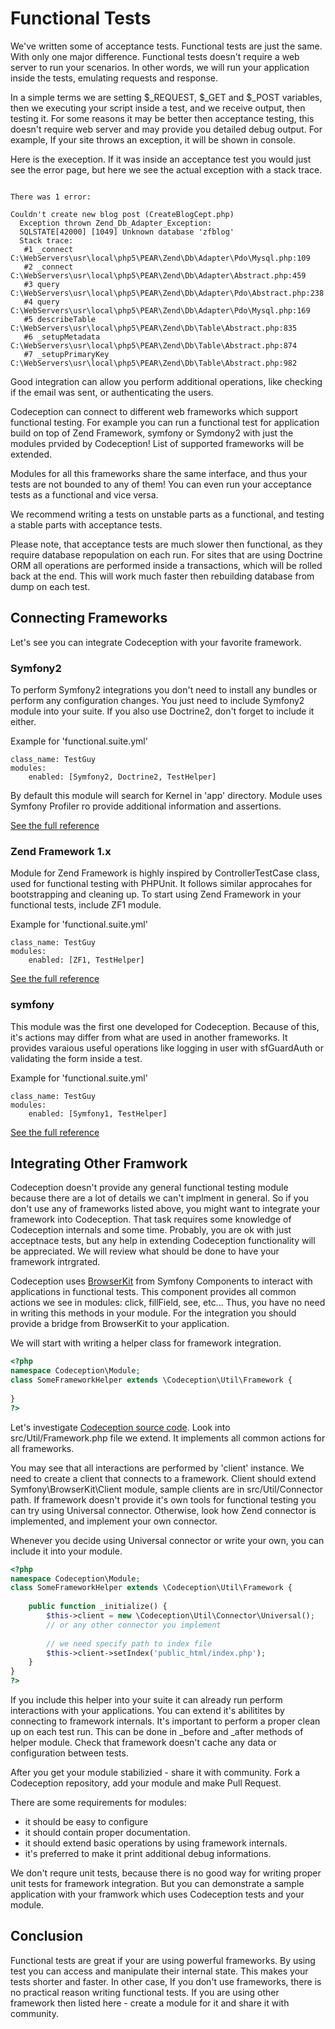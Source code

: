 # Functional Tests

We've written some of acceptance tests. Functional tests are just the same. With only one major difference. Functional tests doesn't require a web server to run your scenarios. In other words, we will run your application inside the tests, emulating requests and response.

In a simple terms we are setting $_REQUEST, $_GET and $_POST variables, then we executing your script inside a test, and we receive output, then testing it. 
For some reasons it may be better then acceptance testing, this doesn't require web server and may provide you detailed debug output. For example, If your site throws an exception, it will be shown in console. 

Here is the exeception. If it was inside an acceptance test you would just see the error page, but here we see the actual exception with a stack trace. 

```

There was 1 error:

Couldn't create new blog post (CreateBlogCept.php)
  Exception thrown Zend_Db_Adapter_Exception:
  SQLSTATE[42000] [1049] Unknown database 'zfblog'
  Stack trace:
   #1 _connect C:\WebServers\usr\local\php5\PEAR\Zend\Db\Adapter\Pdo\Mysql.php:109
   #2 _connect C:\WebServers\usr\local\php5\PEAR\Zend\Db\Adapter\Abstract.php:459
   #3 query C:\WebServers\usr\local\php5\PEAR\Zend\Db\Adapter\Pdo\Abstract.php:238
   #4 query C:\WebServers\usr\local\php5\PEAR\Zend\Db\Adapter\Pdo\Mysql.php:169
   #5 describeTable C:\WebServers\usr\local\php5\PEAR\Zend\Db\Table\Abstract.php:835
   #6 _setupMetadata C:\WebServers\usr\local\php5\PEAR\Zend\Db\Table\Abstract.php:874
   #7 _setupPrimaryKey C:\WebServers\usr\local\php5\PEAR\Zend\Db\Table\Abstract.php:982

```

Good integration can allow you perform additional operations, like checking if the email was sent, or authenticating the users.

Codeception can connect to different web frameworks which support functional testing. For example you can run a functional test for application build on top of Zend Framework, symfony or Symdony2 with just the modules prvided by Codeception! List of supported frameworks will be extended.

Modules for all this frameworks share the same interface, and thus your tests are not bounded to any of them!
You can even run your acceptance tests as a functional and vice versa.

We recommend writing a tests on unstable parts as a functional, and testing a stable parts with acceptance tests. 

Please note, that acceptance tests are much slower then functional, as they require database repopulation on each run. For sites that are using Doctrine ORM all operations are performed inside a transactions, which will be rolled back at the end. This will work much faster then rebuilding database from dump on each test. 

## Connecting Frameworks

Let's see you can integrate Codeception with your favorite framework. 

### Symfony2

To perform Symfony2 integrations you don't need to install any bundles or perform any configuration changes.
You just need to include Symfony2 module into your suite. If you also use Doctrine2, don't forget to include it either.

Example for 'functional.suite.yml'

```
class_name: TestGuy
modules:
    enabled: [Symfony2, Doctrine2, TestHelper] 
```

By default this module will search for Kernel in 'app' directory.
Module uses Symfony Profiler ro provide additional information and assertions.

[See the full reference](http://codeception.com/docs/modules/Symfony2)

### Zend Framework 1.x

Module for Zend Framework is highly inspired by ControllerTestCase class, used for functional testing with PHPUnit. 
It follows similar approcahes for bootstrapping and cleaning up. To start using Zend Framework in your functional tests, include ZF1 module.

Example for 'functional.suite.yml'

```
class_name: TestGuy
modules:
    enabled: [ZF1, TestHelper] 
```

[See the full reference](http://codeception.com/docs/modules/ZF1)

### symfony

This module was the first one developed for Codeception. Because of this, it's actions may differ from what are used in another frameworks.
It provides varaious useful operations like logging in user with sfGuardAuth or validating the form inside a test.

Example for 'functional.suite.yml'

```
class_name: TestGuy
modules:
    enabled: [Symfony1, TestHelper] 
```

[See the full reference](http://codeception.com/docs/modules/Symfony1)


## Integrating Other Framwork

Codeception doesn't provide any general functional testing module because there are a lot of details we can't implment in general.
So if you don't use any of frameworks listed above, you might want to integrate your framework into Codeception. That task requires some knowledge of Codeception internals and some time. Probably, you are ok with just acceptnace tests, but any help in extending Codeception functionality will be appreciated. We will review what should be done to have your framework intrgrated.

Codeception uses [BrowserKit](https://github.com/symfony/BrowserKit) from Symfony Components to interact with applications in functional tests. This component provides all common actions we see in modules: click, fillField, see, etc... Thus, you have no need in writing this methods in your module. For the integration you should provide a bridge from BrowserKit to your application.

We will start with writing a helper class for framework integration.

``` php
<?php
namespace Codeception\Module;
class SomeFrameworkHelper extends \Codeception\Util\Framework {
	
}
?>
```

Let's investigate [Codeception source code](https://github.com/Codeception/Codeception).
Look into src/Util/Framework.php file we extend. It implements all common actions for all frameworks.

You may see that all interactions are performed by 'client' instance. We need to create a client that connects to a framework.
Client should extend Symfony\BrowserKit\Client module, sample clients are in src/Util/Connector path. 
If framework doesn't provide it's own tools for functional testing you can try using Universal connector. Otherwise, look how Zend connector is implemented, and implement your own connector.

Whenever you decide using Universal connector or write your own, you can include it into your module.

``` php
<?php
namespace Codeception\Module;
class SomeFrameworkHelper extends \Codeception\Util\Framework {
	
    public function _initialize() {
        $this->client = new \Codeception\Util\Connector\Universal();
        // or any other connector you implement
        
        // we need specify path to index file
        $this->client->setIndex('public_html/index.php');
    }	
}
?>
```

If you include this helper into your suite it can already run perform interactions with your applications.
You can extend it's abilitites by connecting to framework internals. It's important to perform a proper clean up on each test run. 
This can be done in _before and _after methods of helper module. Check that framework doesn't cache any data or configuration between tests.

After you get your module stabilizied - share it with community. Fork a Codeception repository, add your module and make Pull Request.

There are some requirements for modules:

* it should be easy to configure
* it should contain proper documentation.
* it should extend basic operations by using framework internals.
* it's preferred to make it print additional debug informations.

We don't requre unit tests, because there is no good way for writing proper unit tests for framework integration.
But you can demonstrate a sample application with your framwork which uses Codeception tests and your module. 

## Conclusion

Functional tests are great if your are using powerful frameworks. By using test you can access and manipulate their internal state. 
This makes your tests shorter and faster. In other case, If you don't use frameworks, there is no practical reason writing functional tests.
If you are using other framework then listed here - create a module for it and share it with community.